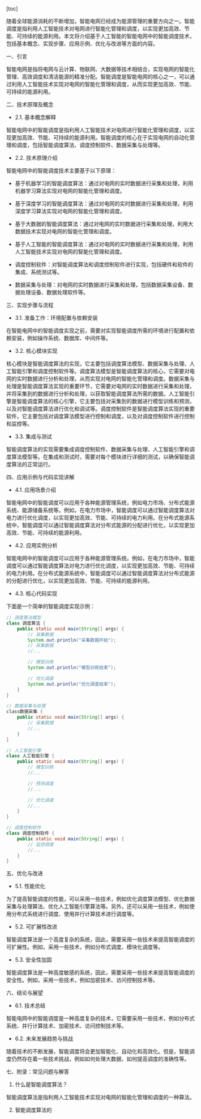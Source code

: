 
[toc]                    
                
                
随着全球能源消耗的不断增加，智能电网已经成为能源管理的重要方向之一。智能调度是指利用人工智能技术对电网进行智能化管理和调度，以实现更加高效、节能、可持续的能源利用。本文将介绍基于人工智能的智能电网中的智能调度技术，包括基本概念、实现步骤、应用示例、优化与改进等方面的内容。

一、引言

智能电网是指将电网与云计算、物联网、大数据等技术相结合，实现电网的智能化管理、高效调度和清洁能源的精准分配。智能调度是智能电网的核心之一，可以通过利用人工智能技术实现对电网的智能化管理和调度，从而实现更加高效、节能、可持续的能源利用。

二、技术原理及概念

- 2.1. 基本概念解释

智能电网中的智能调度是指利用人工智能技术对电网进行智能化管理和调度，以实现更加高效、节能、可持续的能源利用。智能调度的核心在于实现电网的自动化管理和调度，包括智能调度算法、调度控制软件、数据采集与处理等。

- 2.2. 技术原理介绍

智能电网中的智能调度技术主要基于以下原理：

- 基于机器学习的智能调度算法：通过对电网的实时数据进行采集和处理，利用机器学习算法实现对电网的智能化管理和调度。
- 基于深度学习的智能调度算法：通过对电网的实时数据进行采集和处理，利用深度学习算法实现对电网的智能化管理和调度。
- 基于大数据的智能调度算法：通过对电网的实时数据进行采集和处理，利用大数据技术实现对电网的智能化管理和调度。
- 基于人工智能的智能调度算法：通过对电网的实时数据进行采集和处理，利用人工智能技术实现对电网的智能化管理和调度。
- 调度控制软件：对智能调度算法和调度控制软件进行实现，包括硬件和软件的集成、系统测试等。

- 数据采集与处理：对电网的实时数据进行采集和处理，包括数据采集设备、数据处理设备、数据处理软件等。

三、实现步骤与流程

- 3.1. 准备工作：环境配置与依赖安装

在智能电网中的智能调度实现之前，需要对实现智能调度所需的环境进行配置和依赖安装，例如操作系统、数据库、中间件等。

- 3.2. 核心模块实现

核心模块是智能调度算法的实现，它主要包括调度算法模型、数据采集与处理、人工智能引擎和调度控制软件等。调度算法模型是智能调度算法的核心，它需要对电网的实时数据进行分析和处理，从而实现对电网的智能化管理和调度。数据采集与处理是智能调度算法实现的重要环节，它需要对电网的实时数据进行采集和处理，并将采集到的数据进行分析和处理，以获取智能调度算法所需的数据。人工智能引擎是智能调度算法的核心引擎，它主要包括对采集到的数据进行模型训练和预测，以及对智能调度算法进行优化和调试等。调度控制软件是智能调度算法实现的重要软件，它主要包括对调度算法模型进行控制和调度，以及对调度控制软件进行控制和监控等。

- 3.3. 集成与测试

智能调度算法的实现需要集成调度控制软件、数据采集与处理、人工智能引擎和调度算法模型等。在集成和测试时，需要对每个模块进行详细的测试，以确保智能调度算法的正常运行。

四、应用示例与代码实现讲解

- 4.1. 应用场景介绍

智能电网中的智能调度可以应用于各种能源管理系统，例如电力市场、分布式能源系统、能源储备系统等。例如，在电力市场中，智能调度可以通过智能调度算法对电力进行优化调度，以实现更加高效、节能、可持续的电力利用。在分布式能源系统中，智能调度可以通过智能调度算法对分布式能源的分配进行优化，以实现更加高效、节能、可持续的能源利用。

- 4.2. 应用实例分析

智能电网中的智能调度可以应用于各种能源管理系统。例如，在电力市场中，智能调度可以通过智能调度算法对电力进行优化调度，以实现更加高效、节能、可持续的电力利用。在分布式能源系统中，智能调度可以通过智能调度算法对分布式能源的分配进行优化，以实现更加高效、节能、可持续的能源利用。

- 4.3. 核心代码实现

下面是一个简单的智能调度实现示例：
```java
// 调度算法模型
class 调度算法 {
    public static void main(String[] args) {
        // 采集数据
        System.out.println("采集数据开始");
        // 采集数据
        //...

        // 模型训练
        System.out.println("模型训练结束");

        // 优化调度
        System.out.println("优化调度结束");
    }
}

// 数据采集与处理
class数据采集 {
    public static void main(String[] args) {
        // 采集数据
        //...
    }
}

// 人工智能引擎
class 人工智能引擎 {
    public static void main(String[] args) {
        // 模型训练
        //...

        // 预测调度
        //...

        // 优化调度
        //...
    }
}

// 调度控制软件
class 调度控制软件 {
    public static void main(String[] args) {
        // 监控调度
        //...
    }
}
```
五、优化与改进

- 5.1. 性能优化

为了提高智能调度的性能，可以采用一些技术，例如优化调度算法模型、优化数据采集与处理算法、优化人工智能引擎算法等。另外，还可以采用一些技术，例如使用分布式系统进行调度、使用并行计算技术进行调度等。

- 5.2. 可扩展性改进

智能调度算法是一个高度复杂的系统，因此，需要采用一些技术来提高智能调度的可扩展性。例如，采用一些技术，例如分布式调度、模块化调度等。

- 5.3. 安全性加固

智能调度算法是一种高度敏感的系统，因此，需要采用一些技术来提高智能调度的安全性。例如，采用一些技术，例如加密技术、访问控制技术等。

六、结论与展望

- 6.1. 技术总结

智能电网中的智能调度是一种高度复杂的技术，它需要采用一些技术，例如分布式系统、并行计算技术、加密技术、访问控制技术等。

- 6.2. 未来发展趋势与挑战

随着技术的不断发展，智能调度将会更加智能化、自动化和高效化。但是，智能调度仍然存在着一些技术挑战，例如如何处理大数据、如何提高调度的准确性等。

七、附录：常见问题与解答

1. 什么是智能调度算法？

智能调度算法是指利用人工智能技术实现对电网的智能化管理和调度的一种算法。

2. 智能调度算法的


